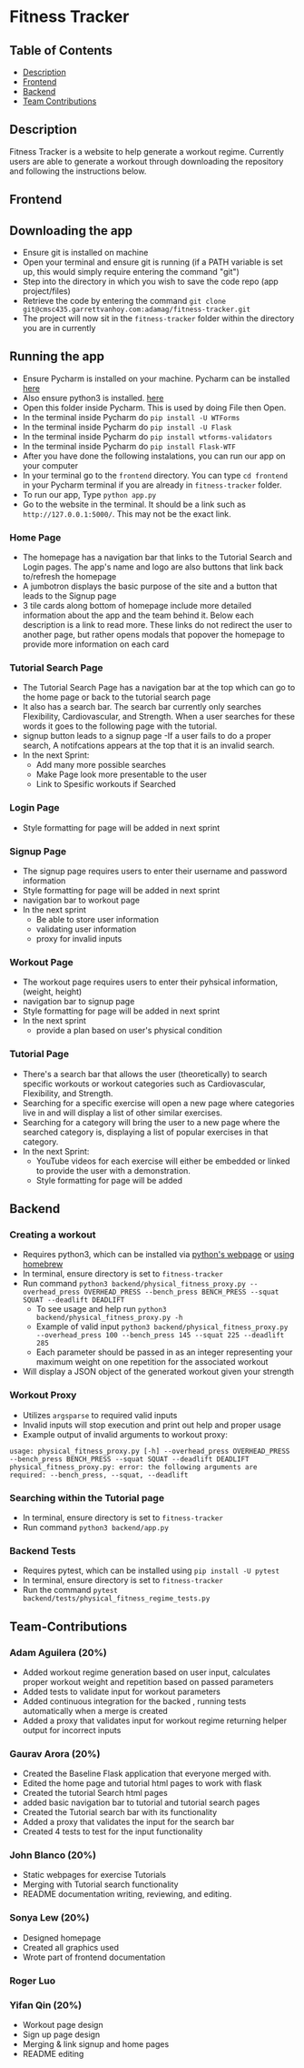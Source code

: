 # Fitness Tracker

## Table of Contents
* [Description](#description)
* [Frontend](#frontend)
* [Backend](#backend)
* [Team Contributions](#team-contributions)

## Description
Fitness Tracker is a website to help generate a workout regime. Currently users are able to generate a workout through downloading the repository and following the instructions below.

## Frontend

## Downloading the app
- Ensure git is installed on machine 
- Open your terminal and ensure git is running (if a PATH variable is set up, this would simply require entering the command "git") 
- Step into the directory in which you wish to save the code repo (app project/files)
- Retrieve the code by entering the command `git clone git@cmsc435.garrettvanhoy.com:adamag/fitness-tracker.git`
- The project will now sit in the `fitness-tracker` folder within the directory you are in currently

## Running the app
- Ensure Pycharm is installed on your machine. Pycharm can be installed [here](https://www.jetbrains.com/pycharm/download/)
- Also ensure python3 is installed. [here](https://www.python.org/downloads/)
- Open this folder inside Pycharm. This is used by doing File then Open.
- In the terminal inside Pycharm do `pip install -U WTForms`
- In the terminal inside Pycharm do `pip install -U Flask`
- In the terminal inside Pycharm do `pip install wtforms-validators`
- In the terminal inside Pycharm do `pip install Flask-WTF`
- After you have done the following instalations, you can run our app on your computer
- In your terminal go to the `frontend` directory. You can type `cd frontend` in your Pycharm terminal if you are already in `fitness-tracker` folder.
- To run our app, Type `python app.py`
- Go to the website in the terminal. It should be a link such as `http://127.0.0.1:5000/`. This may not be the exact link.

### Home Page
- The homepage has a navigation bar that links to the Tutorial Search and Login pages. The app's name and logo are also buttons that link back to/refresh the homepage
- A jumbotron displays the basic purpose of the site and a button that leads to the Signup page
- 3 tile cards along bottom of homepage include more detailed information about the app and the team behind it. Below each description is a link to read more. These links do not redirect the user to another page, but rather opens modals that popover the homepage to provide more information on each card

### Tutorial Search Page
- The Tutorial Search Page has a navigation bar at the top which can go to the home page or back to the tutorial search page
- It also has a search bar. The search bar currently only searches Flexibility, Cardiovascular, and Strength. When a user searches for these words
it goes to the following page with the tutorial.
- signup button leads to a signup page 
-If a user fails to do a proper search, A notifcations appears at the top that it is an invalid search.
- In the next Sprint:
     - Add many more possible searches
     - Make Page look more presentable to the user
     - Link to Spesific workouts if Searched

### Login Page
- Style formatting for page will be added in next sprint

### Signup Page
- The signup page requires users to enter their username and password information 
- Style formatting for page will be added in next sprint
- navigation bar to workout page
- In the next sprint 
     - Be able to store user information 
     - validating user information 
     - proxy for invalid inputs

### Workout Page
- The workout page requires users to enter their pyhsical information, (weight, height)
- navigation bar to signup page 
- Style formatting for page will be added in next sprint
- In the next sprint 
     - provide a plan based on user's physical condition

### Tutorial Page
- There's a search bar that allows the user (theoretically) to search specific workouts or workout categories such as Cardiovascular, Flexibility, and Strength.
- Searching for a specific exercise will open a new page where categories live in and will display a list of other similar exercises.
- Searching for a category will bring the user to a new page where the searched category is, displaying a list of popular exercises in that category.
- In the next Sprint:
     - YouTube videos for each exercise will either be embedded or linked to provide the user with a demonstration.
     - Style formatting for page will be added

## Backend

### Creating a workout
- Requires python3, which can be installed via [python's webpage](https://www.python.org/downloads/) or [using homebrew](https://docs.python-guide.org/starting/install3/osx/)
- In terminal, ensure directory is set to `fitness-tracker`
- Run command `python3 backend/physical_fitness_proxy.py --overhead_press OVERHEAD_PRESS --bench_press BENCH_PRESS --squat SQUAT --deadlift DEADLIFT`
     - To see usage and help run `python3 backend/physical_fitness_proxy.py -h`
     - Example of valid input `python3 backend/physical_fitness_proxy.py --overhead_press 100 --bench_press 145 --squat 225 --deadlift 285`
     - Each parameter should be passed in as an integer representing your maximum weight on one repetition for the associated workout
- Will display a JSON object of the generated workout given your strength

### Workout Proxy
- Utilizes `argsparse` to required valid inputs
- Invalid inputs will stop execution and print out help and proper usage
- Example output of invalid arguments to workout proxy:
```
usage: physical_fitness_proxy.py [-h] --overhead_press OVERHEAD_PRESS --bench_press BENCH_PRESS --squat SQUAT --deadlift DEADLIFT
physical_fitness_proxy.py: error: the following arguments are required: --bench_press, --squat, --deadlift
```

### Searching within the Tutorial page
- In terminal, ensure directory is set to `fitness-tracker`
- Run command `python3 backend/app.py`


### Backend Tests
- Requires pytest, which can be installed using `pip install -U pytest`
- In terminal, ensure directory is set to `fitness-tracker`
- Run the command `pytest backend/tests/physical_fitness_regime_tests.py`

## Team-Contributions

### Adam Aguilera (20%)
- Added workout regime generation based on user input, calculates proper workout weight and repetition based on passed parameters
- Added tests to validate input for workout parameters
- Added continuous integration for the backed , running tests automatically when a merge is created
- Added a proxy that validates input for workout regime returning helper output for incorrect inputs

### Gaurav Arora (20%)
- Created the Baseline Flask application that everyone merged with.
- Edited the home page and tutorial html pages to work with flask
- Created the tutorial Search html pages
- added basic navigation bar to tutorial and tutorial search pages
- Created the Tutorial search bar with its functionality 
- Added a proxy that validates the input for the search bar
- Created 4 tests to test for the input functionality
 
### John Blanco (20%)
- Static webpages for exercise Tutorials
- Merging with Tutorial search functionality
- README documentation writing, reviewing, and editing.

### Sonya Lew (20%)
- Designed homepage
- Created all graphics used
- Wrote part of frontend documentation 

### Roger Luo

### Yifan Qin (20%)
- Workout page design
- Sign up page design
- Merging & link signup and home pages 
- README editing

